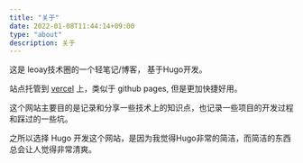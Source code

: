 ```yaml
---
title: "关于"
date: 2022-01-08T11:44:14+09:00
type: "about"
description: 关于
---
```


这是 leoay技术圈的一个轻笔记/博客， 基于Hugo开发。

站点托管到 [vercel](https://vercel.com/ "vercel")  上，类似于 github pages, 但是更加快捷好用。

这个网站主要目的是记录和分享一些技术上的知识点，也记录一些项目的开发过程和踩过的一些坑。

之所以选择 Hugo 开发这个网站，是因为我觉得Hugo非常的简洁，而简洁的东西总会让人觉得非常清爽。
